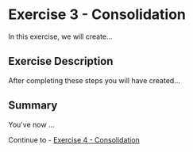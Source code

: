 # Exercise 3 - Consolidation

In this exercise, we will create...

## Exercise Description

After completing these steps you will have created...

## Summary

You've now ...

Continue to - [Exercise 4 - Consolidation](../ex5/README.md)

